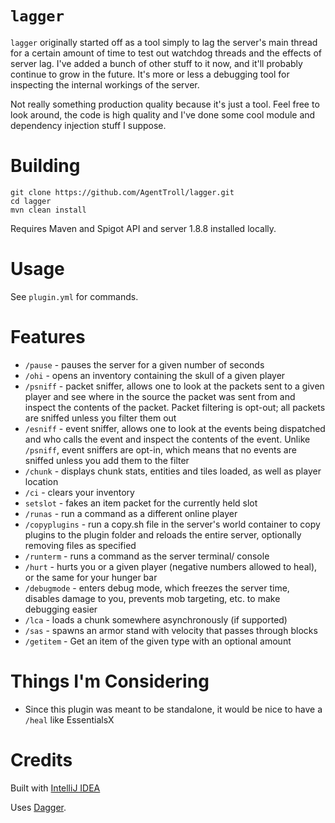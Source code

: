 # `lagger`

`lagger` originally started off as a tool simply to lag the
server's main thread for a certain amount of time to test
out watchdog threads and the effects of server lag. I've
added a bunch of other stuff to it now, and it'll probably
continue to grow in the future. It's more or less a
debugging tool for inspecting the internal workings of the
server.

Not really something production quality because it's just a
tool. Feel free to look around, the code is high quality and
I've done some cool module and dependency injection stuff
I suppose.

# Building

``` shell
git clone https://github.com/AgentTroll/lagger.git
cd lagger
mvn clean install
```

Requires Maven and Spigot API and server 1.8.8 installed
locally.

# Usage

See `plugin.yml` for commands.

# Features

- `/pause` - pauses the server for a given number of seconds
- `/ohi` - opens an inventory containing the skull of a
given player
- `/psniff` - packet sniffer, allows one to look at the
packets sent to a given player and see where in the source
the packet was sent from and inspect the contents of the
packet. Packet filtering is opt-out; all packets are
sniffed unless you filter them out
- `/esniff` - event sniffer, allows one to look at the
events being dispatched and who calls the event and inspect
the contents of the event. Unlike `/psniff`, event sniffers
are opt-in, which means that no events are sniffed unless
you add them to the filter
- `/chunk` - displays chunk stats, entities and tiles
loaded, as well as player location
- `/ci` - clears your inventory
- `setslot` - fakes an item packet for the currently held
slot
- `/runas` - run a command as a different online player
- `/copyplugins` - run a copy.sh file in the server's world
container to copy plugins to the plugin folder and reloads
the entire server, optionally removing files as specified
- `/runterm` - runs a command as the server terminal/
console
- `/hurt` - hurts you or a given player (negative numbers
allowed to heal), or the same for your hunger bar
- `/debugmode` - enters debug mode, which freezes the
server time, disables damage to you, prevents mob
targeting, etc. to make debugging easier
- `/lca` - loads a chunk somewhere asynchronously (if
supported)
- `/sas` - spawns an armor stand with velocity that passes
through blocks
- `/getitem` - Get an item of the given type with an optional amount

# Things I'm Considering

- Since this plugin was meant to be standalone, it would be
nice to have a `/heal` like EssentialsX

# Credits

Built with [IntelliJ IDEA](https://www.jetbrains.com/idea/)

Uses [Dagger](https://github.com/google/dagger).
